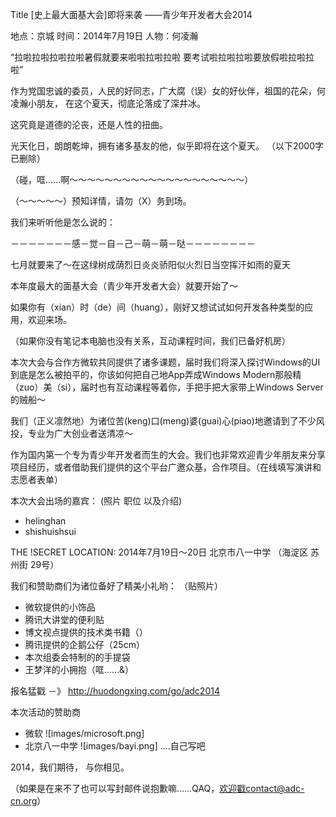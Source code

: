 Title  [史上最大面基大会]即将来袭 ——青少年开发者大会2014

地点：京城
时间：2014年7月19日
人物：何凌瀚

“拉啦拉啦拉啦拉啦暑假就要来啦啦拉啦拉啦
要考试啦拉啦拉啦要放假啦拉啦拉啦”

作为党国忠诚的委员，人民的好同志，广大腐（误）女的好伙伴，祖国的花朵，何凌瀚小朋友，
在这个夏天，彻底沦落成了深井冰。

这究竟是道德的沦丧，还是人性的扭曲。

光天化日，朗朗乾坤，拥有诸多基友的他，似乎即将在这个夏天。
（以下2000字已删除）

（碰，哐……啊～～～～～～～～～～～～～～～～～～～～）

（～～～～～）预知详情，请勿（X）务到场。

我们来听听他是怎么说的：

－－－－－－－感－觉－自－己－萌－萌－哒－－－－－－－－

七月就要来了～在这绿树成荫烈日炎炎骄阳似火烈日当空挥汗如雨的夏天

本年度最大的面基大会（青少年开发者大会）就要开始了～

如果你有（xian）时（de）间（huang），刚好又想试试如何开发各种类型的应用，欢迎来场。

（如果你没有笔记本电脑也没有关系，互动课程时间，我们已备好机房）

本次大会与合作方微软共同提供了诸多课题，届时我们将深入探讨Windows的UI到底是怎么被拍平的，你该如何把自己地App弄成Windows Modern那般精（zuo）美（si），届时也有互动课程等着你，手把手把大家带上Windows Server的贼船～

我们（正义凛然地）为诸位苦(keng)口(meng)婆(guai)心(piao)地邀请到了不少风投，专业为广大创业者送清凉～

作为国内第一个专为青少年开发者而生的大会。我们也非常欢迎青少年朋友来分享项目经历，或者借助我们提供的这个平台广邀众基，合作项目。（在线填写演讲和志愿者表单）

本次大会出场的嘉宾：
(照片 职位 以及介绍)
* helinghan
* shishuishsui

THE !SECRET LOCATION: 2014年7月19日～20日 北京市八一中学 （海淀区 苏州街 29号）

我们和赞助商们为诸位备好了精美小礼哟：
（贴照片）
* 微软提供的小饰品
* 腾讯大讲堂的便利贴
* 博文视点提供的技术类书籍（）
* 腾讯提供的企鹅公仔（25cm）
* 本次组委会特制的的手提袋
* 王梦洋的小拥抱（哐……&）

报名猛戳 －》 http://huodongxing.com/go/adc2014

本次活动的赞助商
* 微软  ![images/microsoft.png]
* 北京八一中学  ![images/bayi.png]
....自己写吧

2014，我们期待，
与你相见。

（如果是在来不了也可以写封邮件说抱歉嘛……QAQ，欢迎戳contact@adc-cn.org）

